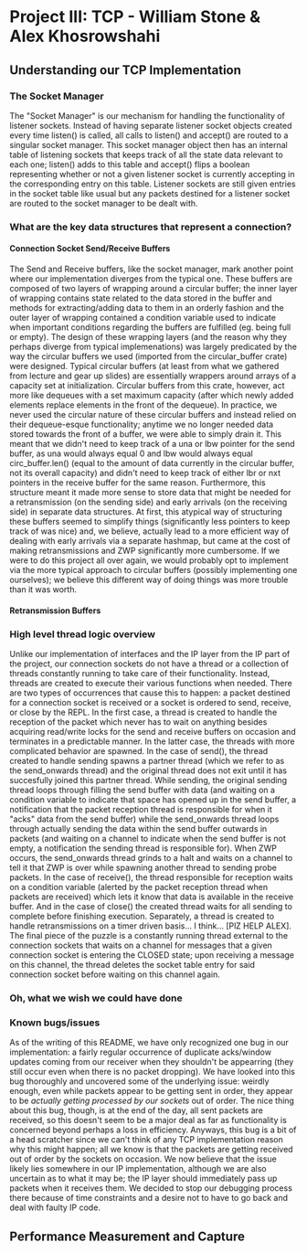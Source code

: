 # Project III: TCP - William Stone & Alex Khosrowshahi

## Understanding our TCP Implementation

### The Socket Manager
The "Socket Manager" is our mechanism for handling the functionality of listener sockets. Instead of having separate listener socket objects created every time listen() is called, all calls to listen() and accept() are routed to a singular socket manager. This socket manager object then has an internal table of listening sockets that keeps track of all the state data relevant to each one; listen() adds to this table and accept() flips a boolean representing whether or not a given listener socket is currently accepting in the corresponding entry on this table. Listener sockets are still given entries in the socket table like usual but any packets destined for a listener socket are routed to the socket manager to be dealt with. 

### What are the key data structures that represent a connection?

#### Connection Socket Send/Receive Buffers 
The Send and Receive buffers, like the socket manager, mark another point where our implementation diverges from the typical one. These buffers are composed of two layers of wrapping around a circular buffer; the inner layer of wrapping contains state related to the data stored in the buffer and methods for extracting/adding data to them in an orderly fashion and the outer layer of wrapping contained a condition variable used to indicate when important conditions regarding the buffers are fulfilled (eg. being full or empty). The design of these wrapping layers (and the reason why they perhaps diverge from typical implemenations) was largely predicated by the way the circular buffers we used (imported from the circular_buffer crate) were designed. Typical circular buffers (at least from what we gathered from lecture and gear up slides) are essentially wrappers around arrays of a capacity set at initialization. Circular buffers from this crate, however, act more like dequeues with a set maximum capacity (after which newly added elements replace elements in the front of the dequeue). In practice, we never used the circular nature of these circular buffers and instead relied on their dequeue-esque functionality; anytime we no longer needed data stored towards the front of a buffer, we were able to simply drain it. This meant that we didn't need to keep track of a una or lbw pointer for the send buffer, as una would always equal 0 and lbw would always equal circ_buffer.len() (equal to the amount of data currently in the circular buffer, not its overall capacity) and didn't need to keep track of either lbr or nxt pointers in the receive buffer for the same reason. Furthermore, this structure meant it made more sense to store data that might be needed for a retransmission (on the sending side) and early arrivals (on the receiving side) in separate data structures. At first, this atypical way of structuring these buffers seemed to simplify things (significantly less pointers to keep track of was nice) and, we believe, actually lead to a more efficient way of dealing with early arrivals via a separate hashmap, but came at the cost of making retransmissions and ZWP significantly more cumbersome. If we were to do this project all over again, we would probably opt to implement via the more typical approach to circular buffers (possibly implementing one ourselves); we believe this different way of doing things was more trouble than it was worth.


#### Retransmission Buffers

### High level thread logic overview
Unlike our implementation of interfaces and the IP layer from the IP part of the project, our connection sockets do not have a thread or a collection of threads constantly running to take care of their functionality. Instead, threads are created to execute their various functions when needed. There are two types of occurrences that cause this to happen: a packet destined for a connection socket is received or a socket is ordered to send, receive, or close by the REPL. In the first case, a thread is created to handle the reception of the packet which never has to wait on anything besides acquiring read/write locks for the send and receive buffers on occasion and terminates in a predictable manner. In the latter case, the threads with more complicated behavior are spawned. In the case of send(), the thread created to handle sending spawns a partner thread (which we refer to as the send_onwards thread) and the original thread does not exit until it has succesfully joined this partner thread. While sending, the original sending thread loops through filling the send buffer with data (and waiting on a condition variable to indicate that space has opened up in the send buffer, a notification that the packet reception thread is responsible for when it "acks" data from the send buffer) while the send_onwards thread loops through actually sending the data within the send buffer outwards in packets (and waiting on a channel to indicate when the send buffer is not empty, a notification the sending thread is responsible for). When ZWP occurs, the send_onwards thread grinds to a halt and waits on a channel to tell it that ZWP is over while spawning another thread to sending probe packets. In the case of receive(), the thread responsible for reception waits on a condition variable (alerted by the packet reception thread when packets are received) which lets it know that data is available in the receive buffer. And in the case of close() the created thread waits for all sending to complete before finishing execution. Separately, a thread is created to handle retransmissions on a timer driven basis... I think... [PlZ HELP ALEX]. The final piece of the puzzle is a constantly running thread external to the connection sockets that waits on a channel for messages that a given connection socket is entering the CLOSED state; upon receiving a message on this channel, the thread deletes the socket table entry for said connection socket before waiting on this channel again. 

### Oh, what we wish we could have done

### Known bugs/issues
As of the writing of this README, we have only recognized one bug in our implementation: a fairly regular occurrence of duplicate acks/window updates coming from our receiver when they shouldn't be appearring (they still occur even when there is no packet dropping). We have looked into this bug thoroughly and uncovered some of the underlying issue: weirdly enough, even while packets appear to be getting sent in order, they appear to be *actually getting processed by our sockets* out of order. The nice thing about this bug, though, is at the end of the day, all sent packets are received, so this doesn't seem to be a major deal as far as functionality is concerned beyond perhaps a loss in efficiency. Anyways, this bug is a bit of a head scratcher since we can't think of any TCP implementation reason why this might happen; all we know is that the packets are getting received out of order by the sockets on occasion. We now believe that the issue likely lies somewhere in our IP implementation, although we are also uncertain as to what it may be; the IP layer should immediately pass up packets when it receives them. We decided to stop our debugging process there because of time constraints and a desire not to have to go back and deal with faulty IP code.

## Performance Measurement and Capture
